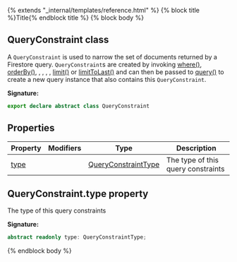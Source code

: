{% extends "_internal/templates/reference.html" %}
{% block title %}Title{% endblock title %}
{% block body %}

## QueryConstraint class

A `QueryConstraint` is used to narrow the set of documents returned by a Firestore query. `QueryConstraint`<!-- -->s are created by invoking [where()](./firestore_.md#where_function)<!-- -->, [orderBy()](./firestore_.md#orderby_function)<!-- -->, , , , , [limit()](./firestore_.md#limit_function) or [limitToLast()](./firestore_.md#limittolast_function) and can then be passed to [query()](./firestore_.md#query_function) to create a new query instance that also contains this `QueryConstraint`<!-- -->.

<b>Signature:</b>

```typescript
export declare abstract class QueryConstraint 
```

## Properties

|  Property | Modifiers | Type | Description |
|  --- | --- | --- | --- |
|  [type](./firestore_.queryconstraint.md#queryconstrainttype_property) |  | [QueryConstraintType](./firestore_.md#queryconstrainttype_type) | The type of this query constraints |

## QueryConstraint.type property

The type of this query constraints

<b>Signature:</b>

```typescript
abstract readonly type: QueryConstraintType;
```
{% endblock body %}
